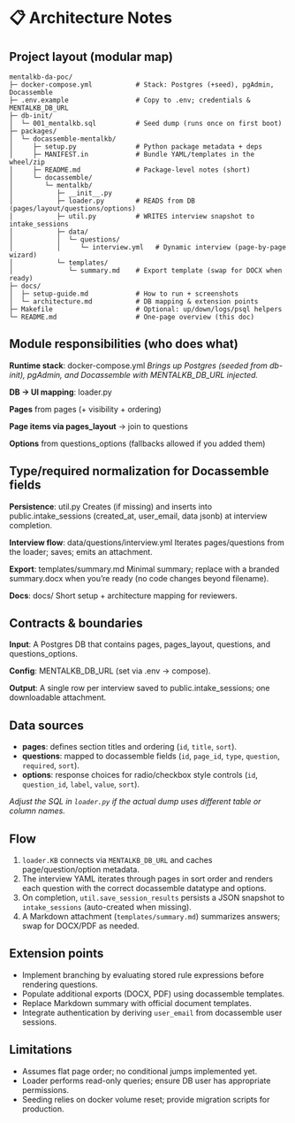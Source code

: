 # 📋️ Architecture Notes
 
## Project layout (modular map)
```
mentalkb-da-poc/
├─ docker-compose.yml           # Stack: Postgres (+seed), pgAdmin, Docassemble
├─ .env.example                 # Copy to .env; credentials & MENTALKB_DB_URL
├─ db-init/
│  └─ 001_mentalkb.sql          # Seed dump (runs once on first boot)
├─ packages/
│  └─ docassemble-mentalkb/
│     ├─ setup.py               # Python package metadata + deps
│     ├─ MANIFEST.in            # Bundle YAML/templates in the wheel/zip
│     ├─ README.md              # Package-level notes (short)
│     └─ docassemble/
│        └─ mentalkb/
│           ├─ __init__.py
│           ├─ loader.py        # READS from DB (pages/layout/questions/options)
│           ├─ util.py          # WRITES interview snapshot to intake_sessions
│           ├─ data/
│           │  └─ questions/
│           │     └─ interview.yml   # Dynamic interview (page-by-page wizard)
│           └─ templates/
│              └─ summary.md    # Export template (swap for DOCX when ready)
├─ docs/
│  ├─ setup-guide.md            # How to run + screenshots
│  └─ architecture.md           # DB mapping & extension points
├─ Makefile                     # Optional: up/down/logs/psql helpers
└─ README.md                    # One-page overview (this doc)
```
## Module responsibilities (who does what)
**Runtime stack**: docker-compose.yml
*Brings up Postgres (seeded from db-init), pgAdmin, and Docassemble with MENTALKB_DB_URL injected.*

**DB → UI mapping**: loader.py

**Pages** from pages (+ visibility + ordering)

**Page items via pages_layout** → join to questions

**Options** from questions_options (fallbacks allowed if you added them)

## Type/required normalization for Docassemble fields

**Persistence**: util.py
Creates (if missing) and inserts into public.intake_sessions (created_at, user_email, data jsonb) at interview completion.

**Interview flow**: data/questions/interview.yml
Iterates pages/questions from the loader; saves; emits an attachment.

**Export**: templates/summary.md
Minimal summary; replace with a branded summary.docx when you’re ready (no code changes beyond filename).

**Docs**: docs/
Short setup + architecture mapping for reviewers.

## Contracts & boundaries 

**Input**: A Postgres DB that contains pages, pages_layout, questions, and questions_options.

**Config**: MENTALKB_DB_URL (set via .env → compose).

**Output**: A single row per interview saved to public.intake_sessions; one downloadable attachment.

## Data sources
- **pages**: defines section titles and ordering (`id`, `title`, `sort`).
- **questions**: mapped to docassemble fields (`id`, `page_id`, `type`, `question`, `required`, `sort`).
- **options**: response choices for radio/checkbox style controls (`id`, `question_id`, `label`, `value`, `sort`).

*Adjust the SQL in `loader.py` if the actual dump uses different table or column names.*

## Flow
1. `loader.KB` connects via `MENTALKB_DB_URL` and caches page/question/option metadata.
2. The interview YAML iterates through pages in sort order and renders each question with the correct docassemble datatype and options.
3. On completion, `util.save_session_results` persists a JSON snapshot to `intake_sessions` (auto-created when missing).
4. A Markdown attachment (`templates/summary.md`) summarizes answers; swap for DOCX/PDF as needed.

## Extension points
- Implement branching by evaluating stored rule expressions before rendering questions.
- Populate additional exports (DOCX, PDF) using docassemble templates.
- Replace Markdown summary with official document templates.
- Integrate authentication by deriving `user_email` from docassemble user sessions.

## Limitations
- Assumes flat page order; no conditional jumps implemented yet.
- Loader performs read-only queries; ensure DB user has appropriate permissions.
- Seeding relies on docker volume reset; provide migration scripts for production.
